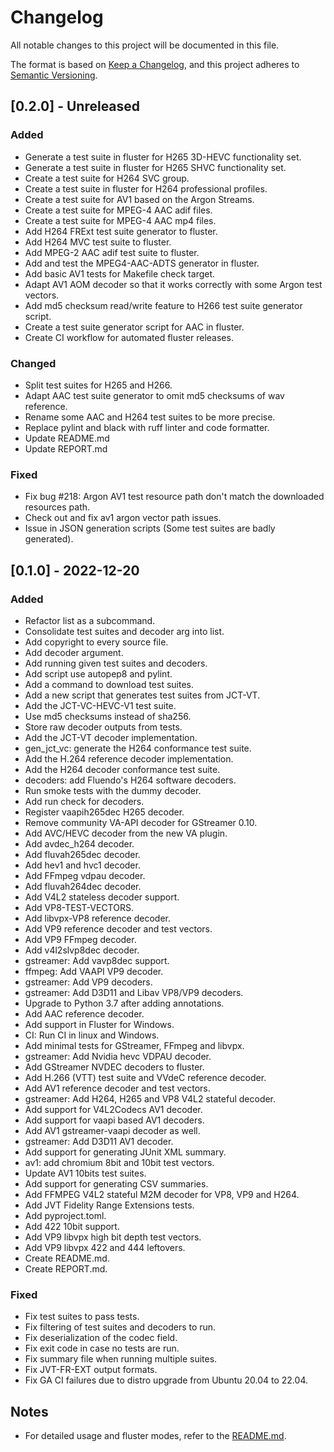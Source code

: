 # Changelog

All notable changes to this project will be documented in this file.

The format is based on [Keep a Changelog](https://keepachangelog.com/en/1.1.0/),
and this project adheres to [Semantic Versioning](https://semver.org/spec/v2.0.0.html).

## [0.2.0] - Unreleased
### Added
- Generate a test suite in fluster for H265 3D-HEVC functionality set.
- Generate a test suite in fluster for H265 SHVC functionality set.
- Create a test suite for H264 SVC group.
- Create a test suite in fluster for H264 professional profiles.
- Create a test suite for AV1 based on the Argon Streams.
- Create a test suite for MPEG-4 AAC adif files.
- Create a test suite for MPEG-4 AAC mp4 files.
- Add H264 FRExt test suite generator to fluster.
- Add H264 MVC test suite to fluster.
- Add MPEG-2 AAC adif test suite to fluster.
- Add and test the MPEG4-AAC-ADTS generator in fluster.
- Add basic AV1 tests for Makefile check target.
- Adapt AV1 AOM decoder so that it works correctly with some Argon test vectors.
- Add md5 checksum read/write feature to H266 test suite generator script.
- Create a test suite generator script for AAC in fluster.
- Create CI workflow for automated fluster releases.

### Changed
- Split test suites for H265 and H266.
- Adapt AAC test suite generator to omit md5 checksums of wav reference.
- Rename some AAC and H264 test suites to be more precise.
- Replace pylint and black with ruff linter and code formatter.
- Update README.md
- Update REPORT.md

### Fixed
- Fix bug #218: Argon AV1 test resource path don't match the downloaded resources path.
- Check out and fix av1 argon vector path issues.
- Issue in JSON generation scripts (Some test suites are badly generated).

## [0.1.0] - 2022-12-20
### Added
- Refactor list as a subcommand.
- Consolidate test suites and decoder arg into list.
- Add copyright to every source file.
- Add decoder argument.
- Add running given test suites and decoders.
- Add script use autopep8 and pylint.
- Add a command to download test suites.
- Add a new script that generates test suites from JCT-VT.
- Add the JCT-VC-HEVC-V1 test suite.
- Use md5 checksums instead of sha256.
- Store raw decoder outputs from tests.
- Add the JCT-VT decoder implementation.
- gen_jct_vc: generate the H264 conformance test suite.
- Add the H.264 reference decoder implementation.
- Add the H264 decoder conformance test suite.
- decoders: add Fluendo's H264 software decoders.
- Run smoke tests with the dummy decoder.
- Add run check for decoders.
- Register vaapih265dec H265 decoder.
- Remove community VA-API decoder for GStreamer 0.10.
- Add AVC/HEVC decoder from the new VA plugin.
- Add avdec_h264 decoder.
- Add fluvah265dec decoder.
- Add hev1 and hvc1 decoder.
- Add FFmpeg vdpau decoder.
- Add fluvah264dec decoder.
- Add V4L2 stateless decoder support.
- Add VP8-TEST-VECTORS.
- Add libvpx-VP8 reference decoder.
- Add VP9 reference decoder and test vectors.
- Add VP9 FFmpeg decoder.
- Add v4l2slvp8dec decoder.
- gstreamer: Add vavp8dec support.
- ffmpeg: Add VAAPI VP9 decoder.
- gstreamer: Add VP9 decoders.
- gstreamer: Add D3D11 and Libav VP8/VP9 decoders.
- Upgrade to Python 3.7 after adding annotations.
- Add AAC reference decoder.
- Add support in Fluster for Windows.
- CI: Run CI in linux and Windows.
- Add minimal tests for GStreamer, FFmpeg and libvpx.
- gstreamer: Add Nvidia hevc VDPAU decoder.
- Add GStreamer NVDEC decoders to fluster.
- Add H.266 (VTT) test suite and VVdeC reference decoder.
- Add AV1 reference decoder and test vectors.
- gstreamer: Add H264, H265 and VP8 V4L2 stateful decoder.
- Add support for V4L2Codecs AV1 decoder.
- Add support for vaapi based AV1 decoders.
- Add AV1 gstreamer-vaapi decoder as well.
- gstreamer: Add D3D11 AV1 decoder.
- Add support for generating JUnit XML summary.
- av1: add chromium 8bit and 10bit test vectors.
- Update AV1 10bits test suites.
- Add support for generating CSV summaries.
- Add FFMPEG V4L2 stateful M2M decoder for VP8, VP9 and H264.
- Add JVT Fidelity Range Extensions tests.
- Add pyproject.toml.
- Add 422 10bit support.
- Add VP9 libvpx high bit depth test vectors.
- Add VP9 libvpx 422 and 444 leftovers.
- Create README.md.
- Create REPORT.md.

### Fixed
- Fix test suites to pass tests.
- Fix filtering of test suites and decoders to run.
- Fix deserialization of the codec field.
- Fix exit code in case no tests are run.
- Fix summary file when running multiple suites.
- Fix JVT-FR-EXT output formats.
- Fix GA CI failures due to distro upgrade from Ubuntu 20.04 to 22.04.

## Notes
- For detailed usage and fluster modes, refer to the [README.md](README.md).
